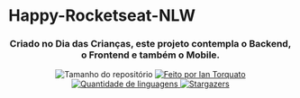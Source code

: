 <h1> Happy-Rocketseat-NLW </h1>
<h3 align="center">Criado no Dia das Crianças, este projeto contempla o Backend, o Frontend e também o Mobile.</h3>

<p align="center">
  <img alt="Tamanho do repositório" src="https://img.shields.io/github/repo-size/IanTorquato/Happy-Rocketseat-NLW">
  
  <a href="https://www.instagram.com/ian_1408/">
    <img alt="Feito por Ian Torquato" src="https://img.shields.io/badge/made%20by-Ian%20Torquato-%2304D361">
  </a>
  
  <a href="https://github.com/IanTorquato/Happy-Rocketseat-NLW/search?l=typescript">
    <img alt="Quantidade de linguagens" src="https://img.shields.io/github/languages/count/IanTorquato/Happy-Rocketseat-NLW">
  </a>
  
  <a href="https://github.com/IanTorquato/Happy-Rocketseat-NLW/stargazers">
    <img alt="Stargazers" src="https://img.shields.io/github/stars/IanTorquato/Happy-Rocketseat-NLW">
  </a>
</p>